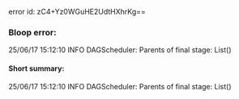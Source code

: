 error id: zC4+Yz0WGuHE2UdtHXhrKg==
### Bloop error:

25/06/17 15:12:10 INFO DAGScheduler: Parents of final stage: List()
#### Short summary: 

25/06/17 15:12:10 INFO DAGScheduler: Parents of final stage: List()